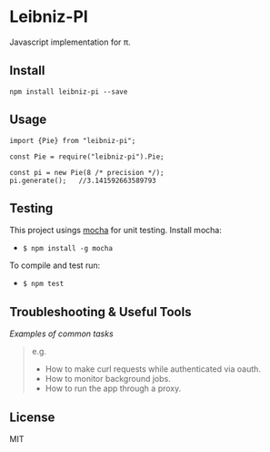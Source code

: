 # Leibniz-PI

Javascript implementation for π.

## Install


```
npm install leibniz-pi --save
```

## Usage

```
import {Pie} from "leibniz-pi";

const Pie = require("leibniz-pi").Pie;

const pi = new Pie(8 /* precision */);
pi.generate();   //3.141592663589793

```


## Testing

This project usings [mocha](http://visionmedia.github.io/mocha/) for unit testing. Install mocha:

- `$ npm install -g mocha`

To compile and test run:

-  `$ npm test`

## Troubleshooting & Useful Tools

_Examples of common tasks_

> e.g.
> 
> - How to make curl requests while authenticated via oauth.
> - How to monitor background jobs.
> - How to run the app through a proxy.

## License

MIT